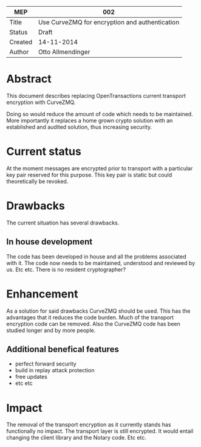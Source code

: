 MEP | 002
--- | ---
Title | Use CurveZMQ for encryption and authentication
Status | Draft
Created | 14-11-2014
Author | Otto Allmendinger

# Abstract

This document describes replacing OpenTransactions current transport encryption
with CurveZMQ.

Doing so would reduce the amount of code which needs to be maintained. More
importantly it replaces a home grown crypto solution with an established and
audited solution, thus increasing security.

# Current status

At the moment messages are encrypted prior to transport with a particular
key pair reserved for this purpose. This key pair is static but could
theoretically be revoked.

# Drawbacks

The current situation has several drawbacks.

## In house development

The code has been developed in house and all the problems associated with it.
The code now needs to be maintained, understood and reviewed by us. Etc etc.
There is no resident cryptographer?

# Enhancement

As a solution for said drawbacks CurveZMQ should be used. This has the
advantages that it reduces the code burden. Much of the transport encryption
code can be removed. Also the CurveZMQ code has been studied longer and by more
people.

## Additional benefical features

* perfect forward security
* build in replay attack protection
* free updates
* etc etc

# Impact

The removal of the transport encryption as it currently stands has functionally
no impact. The transport layer is still encrypted. It would entail changing the
client library and the Notary code. Etc etc.

